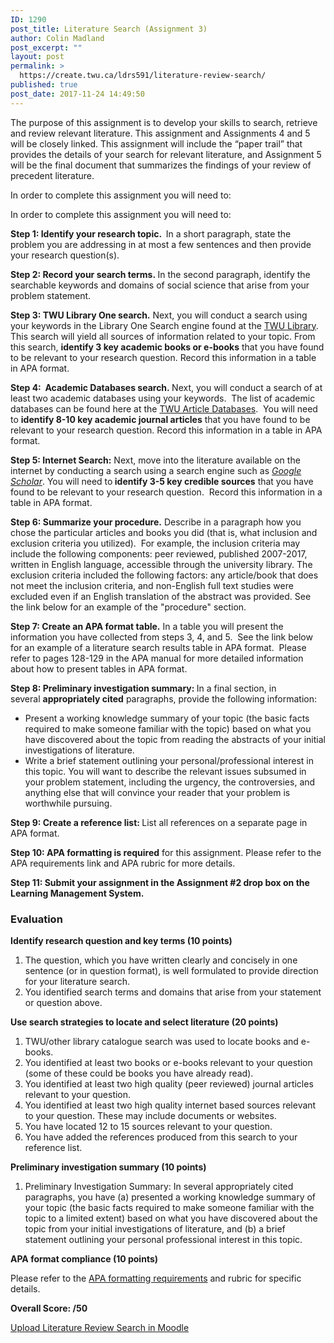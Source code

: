 ```yaml
---
ID: 1290
post_title: Literature Search (Assignment 3)
author: Colin Madland
post_excerpt: ""
layout: post
permalink: >
  https://create.twu.ca/ldrs591/literature-review-search/
published: true
post_date: 2017-11-24 14:49:50
---
```

The purpose of this assignment is to develop your skills to search, retrieve and review relevant literature. This assignment and Assignments 4 and 5 will be closely linked. This assignment will include the “paper trail” that provides the details of your search for relevant literature, and Assignment 5 will be the final document that summarizes the findings of your review of precedent literature.

In order to complete this assignment you will need to:

In order to complete this assignment you will need to:

<strong>Step 1: Identify your research topic.  </strong>In a short paragraph, state the problem you are addressing in at most a few sentences and then provide your research question(s).

<strong>Step 2: Record your search terms. </strong>In the second paragraph, identify the searchable keywords and domains of social science that arise from your problem statement.

<strong>Step 3: TWU Library One search.</strong> Next, you will conduct a search using your keywords in the Library One Search engine found at the <a href="https://www.twu.ca/library">TWU Library</a>.  This search will yield all sources of information related to your topic. From this search, <strong>identify 3 key academic books or e-books</strong> that you have found to be relevant to your research question. Record this information in a table in APA format.

<strong>Step 4:  Academic Databases search. </strong>Next, you will conduct a search of at least two academic databases using your keywords.  The list of academic databases can be found here at the <a href="http://libguides.twu.ca/articles">TWU Article Databases</a>.  You will need to <strong>identify 8-10 key academic journal articles</strong> that you have found to be relevant to your research question. Record this information in a table in APA format.<strong> </strong>

<strong>Step 5: Internet Search:</strong> Next, move into the literature available on the internet by conducting a search using a search engine such as <a href="https://scholar.google.ca/"><em>Google Scholar</em></a>. You will need to<strong> identify 3-5 key credible sources</strong> that you have found to be relevant to your research question.  Record this information in a table in APA format.

<strong>Step 6: Summarize your procedure.</strong> Describe in a paragraph how you chose the particular articles and books you did (that is, what inclusion and exclusion criteria you utilized).  For example, the inclusion criteria may include the following components: peer reviewed, published 2007-2017, written in English language, accessible through the university library. The exclusion criteria included the following factors: any article/book that does not meet the inclusion criteria, and non-English full text studies were excluded even if an English translation of the abstract was provided. See the link below for an example of the "procedure" section.

<strong>Step 7: Create an APA format table.</strong> In a table you will present the information you have collected from steps 3, 4, and 5.  See the link below for an example of a literature search results table in APA format.  Please refer to pages 128-129 in the APA manual for more detailed information about how to present tables in APA format.

<b>Step 8: Preliminary investigation summary: </b>In a final section, in several <strong>appropriately cited</strong> paragraphs, provide the following information:
<ul>
 	<li>Present a working knowledge summary of your topic (the basic facts required to make someone familiar with the topic) based on what you have discovered about the topic from reading the abstracts of your initial investigations of literature.</li>
 	<li>Write a brief statement outlining your personal/professional interest in this topic. You will want to describe the relevant issues subsumed in your problem statement, including the urgency, the controversies, and anything else that will convince your reader that your problem is worthwhile pursuing.</li>
</ul>
<strong>Step 9: Create a reference list: </strong>List all references on a separate page in APA format.

<strong>Step 10: APA formatting is required</strong> for this assignment. Please refer to the APA requirements link and APA rubric for more details.

<strong>Step 11: Submit your assignment in the Assignment #2 drop box on the Learning Management System.</strong>
<h3>Evaluation</h3>
<strong>Identify research question and key terms (10 points)</strong>
<ol>
 	<li>The question, which you have written clearly and concisely in one sentence (or in question format), is well formulated to provide direction for your literature search.</li>
 	<li>You identified search terms and domains that arise from your statement or question above.</li>
</ol>
<strong>Use search strategies to locate and select literature (20 points)</strong>
<ol>
 	<li>TWU/other library catalogue search was used to locate books and e-books.</li>
 	<li>You identified at least two books or e-books relevant to your question (some of these could be books you have already read).</li>
 	<li>You identified at least two high quality (peer reviewed) journal articles relevant to your question.</li>
 	<li>You identified at least two high quality internet based sources relevant to your question. These may include documents or websites.</li>
 	<li>You have located 12 to 15 sources relevant to your question.</li>
 	<li>You have added the references produced from this search to your reference list.</li>
</ol>
<strong>Preliminary investigation summary (10 points)</strong>
<ol>
 	<li>Preliminary Investigation Summary: In several appropriately cited paragraphs, you have (a) presented a working knowledge summary of your topic (the basic facts required to make someone familiar with the topic to a limited extent) based on what you have discovered about the topic from your initial investigations of literature, and (b) a brief statement outlining your personal professional interest in this topic.</li>
</ol>
<strong>APA format compliance (10 points)</strong>

Please refer to the <a href="https://create.twu.ca/ldrs591/apa-formatting-requirements/">APA formatting requirements</a> and rubric for specific details.

<strong>Overall Score: /50</strong>

<!--themify_builder_static--><a href="https://learn.twu.ca/mod/assign/view.php?id=47834"> Upload Literature Review Search in Moodle</a><!--/themify_builder_static-->